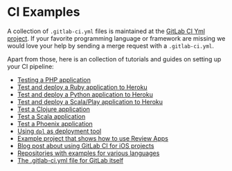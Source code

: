 # CI Examples

A collection of `.gitlab-ci.yml` files is maintained at the [GitLab CI Yml project][gitlab-ci-templates].
If your favorite programming language or framework are missing we would love your help by sending a merge request
with a `.gitlab-ci.yml`.

Apart from those, here is an collection of tutorials and guides on setting up your CI pipeline:

- [Testing a PHP application](php.md)
- [Test and deploy a Ruby application to Heroku](test-and-deploy-ruby-application-to-heroku.md)
- [Test and deploy a Python application to Heroku](test-and-deploy-python-application-to-heroku.md)
- [Test and deploy a Scala/Play application to Heroku](test-and-deploy-scala-play-application-to-heroku.md)
- [Test a Clojure application](test-clojure-application.md)
- [Test a Scala application](test-scala-application.md)
- [Test a Phoenix application](test-phoenix-application.md)
- [Using `dpl` as deployment tool](deployment/README.md)
- [Example project that shows how to use Review Apps](https://gitlab.com/gitlab-examples/review-apps-nginx/)
- [Blog post about using GitLab CI for iOS projects](https://about.gitlab.com/2016/03/10/setting-up-gitlab-ci-for-ios-projects/)
- [Repositories with examples for various languages](https://gitlab.com/groups/gitlab-examples)
- [The .gitlab-ci.yml file for GitLab itself](https://gitlab.com/gitlab-org/gitlab-ce/blob/master/.gitlab-ci.yml)

[gitlab-ci-templates]: https://gitlab.com/gitlab-org/gitlab-ci-yml
